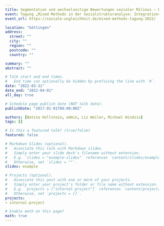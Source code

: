 ```yaml
---
title: Segmentation und wechselseitige Bewertungen sozialer Milieus – Die Integration qualitativer und quantitativer Daten im Rahmen eines parallelen Mixed-Methods Designs
event: Tagung „Mixed Methods in der Sozialstrukturanalyse: Integrationspotenziale qualitativer und quantitativer Forschungsansätze“
event_url: https://soziale-ungleichheit.de/mixed-methods-tagung-2022/

location: "Göttingen"
address:
  street: ""
  city: ""
  region: ""
  postcode: ""
  country: ""

summary: ""
abstract: ""

# Talk start and end times.
#   End time can optionally be hidden by prefixing the line with `#`.
date: "2022-03-31"
date_end: "2022-04-01"
all_day: true

# Schedule page publish date (NOT talk date).
publishDate: "2017-01-01T00:00:00Z"

authors: [Batina Hollstein, admin, Liz Weiler, Michael Windzio]
tags: []

# Is this a featured talk? (true/false)
featured: false

# Markdown Slides (optional).
#   Associate this talk with Markdown slides.
#   Simply enter your slide deck's filename without extension.
#   E.g. `slides = "example-slides"` references `content/slides/example-slides.md`.
#   Otherwise, set `slides = ""`.
slides: example

# Projects (optional).
#   Associate this post with one or more of your projects.
#   Simply enter your project's folder or file name without extension.
#   E.g. `projects = ["internal-project"]` references `content/project/deep-learning/index.md`.
#   Otherwise, set `projects = []`.
projects:
- internal-project

# Enable math on this page?
math: true
---
```

